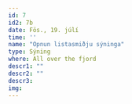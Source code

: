 ```yaml
---
id: 7
id2: 7b
date: Fös., 19. júlí
time: ''
name: "Opnun listasmiðju sýninga"
type: Sýning
where: All over the fjord
descr1: ""  
descr2: ""
descr3: 
img: 
---
```

